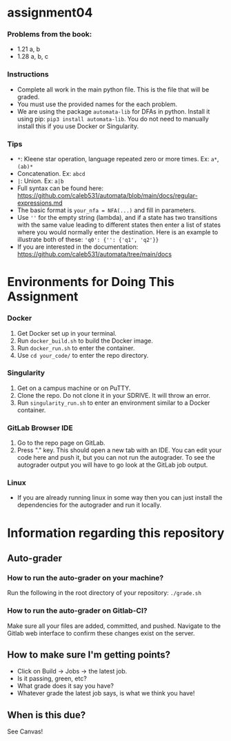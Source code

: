 # assignment04

### Problems from the book:
- 1.21 a, b
- 1.28 a, b, c

### Instructions
- Complete all work in the main python file. This is the file that will be graded.
- You must use the provided names for the each problem.
- We are using the package `automata-lib` for DFAs in python. Install it using pip: `pip3 install automata-lib`. You do not need to manually install this if you use Docker or Singularity.

### Tips
- `*`: Kleene star operation, language repeated zero or more times. Ex: `a*`,`(ab)*`
- Concatenation. Ex: `abcd`
- `|`: Union. Ex: `a|b`
- Full syntax can be found here: https://github.com/caleb531/automata/blob/main/docs/regular-expressions.md
- The basic format is `your_nfa = NFA(...)` and fill in parameters.
- Use `''` for the empty string (lambda), and if a state has two transitions with the same value leading to different states then enter a list of states where you would normally enter the destination. Here is an example to illustrate both of these:
`'q0': {'': {'q1', 'q2'}}`
- If you are interested in the documentation: https://github.com/caleb531/automata/tree/main/docs

# Environments for Doing This Assignment

### Docker
1. Get Docker set up in your terminal.
2. Run `docker_build.sh` to build the Docker image.
3. Run `docker_run.sh` to enter the container.
4. Use `cd your_code/` to enter the repo directory.

### Singularity
1. Get on a campus machine or on PuTTY.
2. Clone the repo. Do not clone it in your SDRIVE. It will throw an error.
3. Run `singularity_run.sh` to enter an environment similar to a Docker container.

### GitLab Browser IDE
1. Go to the repo page on GitLab.
2. Press "." key. This should open a new tab with an IDE. You can edit your code here and push it, but you can not run the autograder. To see the autograder output you will have to go look at the GitLab job output.

### Linux
- If you are already running linux in some way then you can just install the dependencies for the autograder and run it locally.

# Information regarding this repository

## Auto-grader
### How to run the auto-grader on your machine?
Run the following in the root directory of your repository:
`./grade.sh`

### How to run the auto-grader on Gitlab-CI?
Make sure all your files are added, committed, and pushed.
Navigate to the Gitlab web interface to confirm these changes exist on the server.

## How to make sure I'm getting points?
* Click on Build -> Jobs -> the latest job.
* Is it passing, green, etc? 
* What grade does it say you have?
* Whatever grade the latest job says, is what we think you have!

## When is this due?
See Canvas!
